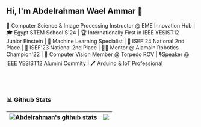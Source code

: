 ## Hi, I'm Abdelrahman Wael Ammar 👋

🤖 Computer Science & Image Processing Instructor @ EME Innovation Hub | 🎓 Egypt STEM School S'24 | 🏆 Internationally First in IEEE YESIST12 Junior Einstein | 🧠 Machine Learning Specialist | 🥈 ISEF'24 National 2nd Place | 🥈 ISEF'23 National 2nd Place | 👨‍💼 Mentor @ Alamain Robotics Champion'22 | 👀 Computer Vision Member @ Torpedo ROV | 🎙️Speaker @ IEEE YESIST12 Alumini Commity | 🖊️ Arduino & IoT Professional 

<br>


<br>


### 📊 Github Stats
<a href='https://github.com/bodiwael/github-stats-transparent'>

  
| <a href="https://github.com/bodiwael/github-readme-stats"><img align="center" src="https://github-readme-stats.vercel.app/api?username=bodiwael&show_icons=true&include_all_commits=true&theme=buefy&hide_border=true" alt="Abdelrahman's github stats" /></a> | <a href="https://github.com/bodiwael/github-readme-stats"><img align="center" src="https://github-readme-stats.vercel.app/api/top-langs/?username=bodiwael&layout=compact&theme=buefy&hide_border=true" /></a> |
| ------------- | ------------- |



</a>

<br>
